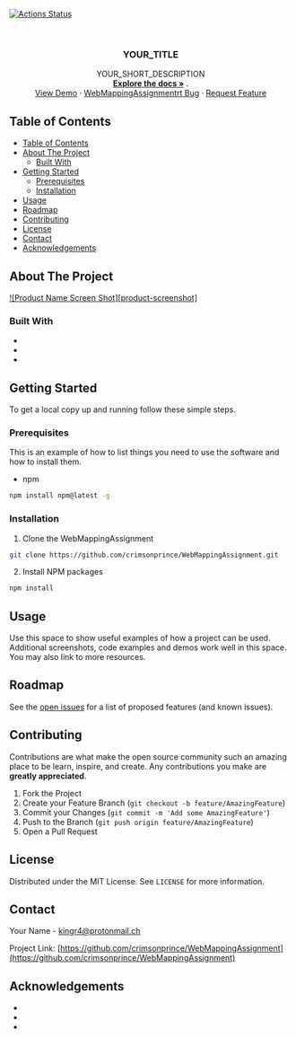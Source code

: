 [![Actions Status](https://github.com/crimsonprince/WebMappingAssignment/workflows/Deploy/badge.svg)](https://github.com/crimsonprince/WebMappingAssignment/actions)


<!-- PROJECT LOGO -->
<br />
<p align="center">
  <h3 align="center">YOUR_TITLE</h3>

  <p align="center">
    YOUR_SHORT_DESCRIPTION
    <br />
    <a href="https://github.com/crimsonprince/WebMappingAssignment"><strong>Explore the docs »</strong></a>
    .
    <br />
    <a href="https://github.com/crimsonprince/WebMappingAssignment">View Demo</a>
    ·
    <a href="https://github.com/crimsonprince/WebMappingAssignment/issues">WebMappingAssignmentrt Bug</a>
    ·
    <a href="https://github.com/crimsonprince/WebMappingAssignment/issues">Request Feature</a>
  </p>
</p>



<!-- TABLE OF CONTENTS -->
## Table of Contents

- [Table of Contents](#table-of-contents)
- [About The Project](#about-the-project)
  - [Built With](#built-with)
- [Getting Started](#getting-started)
  - [Prerequisites](#prerequisites)
  - [Installation](#installation)
- [Usage](#usage)
- [Roadmap](#roadmap)
- [Contributing](#contributing)
- [License](#license)
- [Contact](#contact)
- [Acknowledgements](#acknowledgements)



<!-- ABOUT THE PROJECT -->
## About The Project

[![Product Name Screen Shot][product-screenshot]](https://example.com)



### Built With

* []()
* []()
* []()



<!-- GETTING STARTED -->
## Getting Started

To get a local copy up and running follow these simple steps.

### Prerequisites

This is an example of how to list things you need to use the software and how to install them.
* npm
```sh
npm install npm@latest -g
```

### Installation

1. Clone the WebMappingAssignment
```sh
git clone https://github.com/crimsonprince/WebMappingAssignment.git
```
2. Install NPM packages
```sh
npm install
```



<!-- USAGE EXAMPLES -->
## Usage

Use this space to show useful examples of how a project can be used. Additional screenshots, code examples and demos work well in this space. You may also link to more resources.




<!-- ROADMAP -->
## Roadmap

See the [open issues](https://github.com/crimsonprince/WebMappingAssignment/issues) for a list of proposed features (and known issues).



<!-- CONTRIBUTING -->
## Contributing

Contributions are what make the open source community such an amazing place to be learn, inspire, and create. Any contributions you make are **greatly appreciated**.

1. Fork the Project
2. Create your Feature Branch (`git checkout -b feature/AmazingFeature`)
3. Commit your Changes (`git commit -m 'Add some AmazingFeature'`)
4. Push to the Branch (`git push origin feature/AmazingFeature`)
5. Open a Pull Request



<!-- LICENSE -->
## License

Distributed under the MIT License. See `LICENSE` for more information.



<!-- CONTACT -->
## Contact

Your Name - kingr4@protonmail.ch

Project Link: [https://github.com/crimsonprince/WebMappingAssignment](https://github.com/crimsonprince/WebMappingAssignment)



<!-- ACKNOWLEDGEMENTS -->
## Acknowledgements

* []()
* []()
* []()
